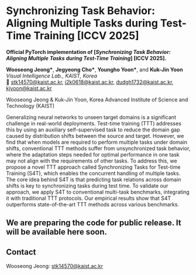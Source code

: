 # Synchronizing Task Behavior: Aligning Multiple Tasks during Test-Time Training [ICCV 2025]

**Official PyTorch implementation of [*Synchronizing Task Behavior: Aligning Multiple Tasks during Test-Time Training*] [ICCV 2025].**

**Wooseong Jeong\***, **Jegyeong Cho\***, **Youngho Yoon\***, and **Kuk-Jin Yoon**  
*Visual Intelligence Lab., KAIST, Korea*  
📧 stk14570@kaist.ac.kr, j2k0618@kaist.ac.kr, dudgh1732@kaist.ac.kr, kjyoon@kaist.ac.kr  


Wooseong Jeong & Kuk-Jin Yoon, Korea Advanced Institute of Science and Technology (KAIST)

Generalizing neural networks to unseen target domains is a significant challenge in real-world deployments. Test-time training (TTT) addresses this by using an auxiliary self-supervised task to reduce the domain gap caused by distribution shifts between the source and target. However, we find that when models are required to perform multiple tasks under domain shifts, conventional TTT methods suffer from unsynchronized task behavior, where the adaptation steps needed for optimal performance in one task may not align with the requirements of other tasks. To address this, we propose a novel TTT approach called Synchronizing Tasks for Test-time Training (S4T), which enables the concurrent handling of multiple tasks. The core idea behind S4T is that predicting task relations across domain shifts is key to synchronizing tasks during test time. To validate our approach, we apply S4T to conventional multi-task benchmarks, integrating it with traditional TTT protocols. Our empirical results show that S4T outperforms state-of-the-art TTT methods across various benchmarks.

## We are preparing the code for public release. It will be available here soon.

## Contact
Wooseong Jeong: stk14570@kaist.ac.kr
